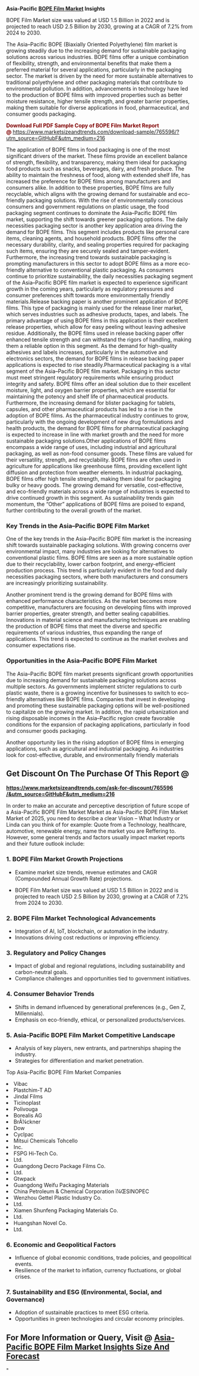 <p><strong>Asia-Pacific&nbsp;<a href=""https://www.marketsizeandtrends.com/download-sample/765596/&amp;utm_source=GitHubF&amp;utm_medium=216"">BOPE Film Market</a> Insights</strong></p><p>BOPE Film Market size was valued at USD 1.5 Billion in 2022 and is projected to reach USD 2.5 Billion by 2030, growing at a CAGR of 7.2% from 2024 to 2030.</p><p><p>The Asia–Pacific BOPE (Biaxially Oriented Polyethylene) film market is growing steadily due to the increasing demand for sustainable packaging solutions across various industries. BOPE films offer a unique combination of flexibility, strength, and environmental benefits that make them a preferred material for several applications, particularly in the packaging sector. The market is driven by the need for more sustainable alternatives to traditional polyethylene and other packaging materials that contribute to environmental pollution. In addition, advancements in technology have led to the production of BOPE films with improved properties such as better moisture resistance, higher tensile strength, and greater barrier properties, making them suitable for diverse applications in food, pharmaceutical, and consumer goods packaging. <p><strong><span style="color: #800000;">Download Full PDF Sample Copy of BOPE Film Market Report @</span>&nbsp;</strong><a href="https://www.marketsizeandtrends.com/download-sample/765596/?utm_source=GitHubF&amp;utm_medium=216" target="_blank">https://www.marketsizeandtrends.com/download-sample/765596/?utm_source=GitHubF&amp;utm_medium=216</a></p>The application of BOPE films in food packaging is one of the most significant drivers of the market. These films provide an excellent balance of strength, flexibility, and transparency, making them ideal for packaging food products such as snacks, beverages, dairy, and fresh produce. The ability to maintain the freshness of food, along with extended shelf life, has increased the preference for BOPE films among manufacturers and consumers alike. In addition to these properties, BOPE films are fully recyclable, which aligns with the growing demand for sustainable and eco-friendly packaging solutions. With the rise of environmentally conscious consumers and government regulations on plastic usage, the food packaging segment continues to dominate the Asia–Pacific BOPE film market, supporting the shift towards greener packaging options. The daily necessities packaging sector is another key application area driving the demand for BOPE films. This segment includes products like personal care items, cleaning agents, and household products. BOPE films offer the necessary durability, clarity, and sealing properties required for packaging such items, ensuring they are securely sealed and tamper-evident. Furthermore, the increasing trend towards sustainable packaging is prompting manufacturers in this sector to adopt BOPE films as a more eco-friendly alternative to conventional plastic packaging. As consumers continue to prioritize sustainability, the daily necessities packaging segment of the Asia–Pacific BOPE film market is expected to experience significant growth in the coming years, particularly as regulatory pressures and consumer preferences shift towards more environmentally friendly materials.Release backing paper is another prominent application of BOPE films. This type of packaging is mainly used for the release liner market, which serves industries such as adhesive products, tapes, and labels. The primary advantage of using BOPE films in this application is their excellent release properties, which allow for easy peeling without leaving adhesive residue. Additionally, the BOPE films used in release backing paper offer enhanced tensile strength and can withstand the rigors of handling, making them a reliable option in this segment. As the demand for high-quality adhesives and labels increases, particularly in the automotive and electronics sectors, the demand for BOPE films in release backing paper applications is expected to rise steadily.Pharmaceutical packaging is a vital segment of the Asia–Pacific BOPE film market. Packaging in this sector must meet stringent regulatory requirements while ensuring product integrity and safety. BOPE films offer an ideal solution due to their excellent moisture, light, and oxygen barrier properties, which are essential for maintaining the potency and shelf life of pharmaceutical products. Furthermore, the increasing demand for blister packaging for tablets, capsules, and other pharmaceutical products has led to a rise in the adoption of BOPE films. As the pharmaceutical industry continues to grow, particularly with the ongoing development of new drug formulations and health products, the demand for BOPE films for pharmaceutical packaging is expected to increase in line with market growth and the need for more sustainable packaging solutions.Other applications of BOPE films encompass a wide range of uses, including industrial and agricultural packaging, as well as non-food consumer goods. These films are valued for their versatility, strength, and recyclability. BOPE films are often used in agriculture for applications like greenhouse films, providing excellent light diffusion and protection from weather elements. In industrial packaging, BOPE films offer high tensile strength, making them ideal for packaging bulky or heavy goods. The growing demand for versatile, cost-effective, and eco-friendly materials across a wide range of industries is expected to drive continued growth in this segment. As sustainability trends gain momentum, the “Other” applications of BOPE films are poised to expand, further contributing to the overall growth of the market.<h3>Key Trends in the Asia–Pacific BOPE Film Market</h3><p>One of the key trends in the Asia–Pacific BOPE film market is the increasing shift towards sustainable packaging solutions. With growing concerns over environmental impact, many industries are looking for alternatives to conventional plastic films. BOPE films are seen as a more sustainable option due to their recyclability, lower carbon footprint, and energy-efficient production process. This trend is particularly evident in the food and daily necessities packaging sectors, where both manufacturers and consumers are increasingly prioritizing sustainability.</p><p>Another prominent trend is the growing demand for BOPE films with enhanced performance characteristics. As the market becomes more competitive, manufacturers are focusing on developing films with improved barrier properties, greater strength, and better sealing capabilities. Innovations in material science and manufacturing techniques are enabling the production of BOPE films that meet the diverse and specific requirements of various industries, thus expanding the range of applications. This trend is expected to continue as the market evolves and consumer expectations rise.</p><h3>Opportunities in the Asia–Pacific BOPE Film Market</h3><p>The Asia–Pacific BOPE film market presents significant growth opportunities due to increasing demand for sustainable packaging solutions across multiple sectors. As governments implement stricter regulations to curb plastic waste, there is a growing incentive for businesses to switch to eco-friendly alternatives like BOPE films. Companies that invest in developing and promoting these sustainable packaging options will be well-positioned to capitalize on the growing market. In addition, the rapid urbanization and rising disposable incomes in the Asia–Pacific region create favorable conditions for the expansion of packaging applications, particularly in food and consumer goods packaging.</p><p>Another opportunity lies in the rising adoption of BOPE films in emerging applications, such as agricultural and industrial packaging. As industries look for cost-effective, durable, and environmentally friendly materials</p><h2><strong>Get Discount On The Purchase Of This Report @&nbsp;</strong></h2><p><strong><a href=""https://www.marketsizeandtrends.com/ask-for-discount/765596/&amp;utm_source=GitHubF&amp;utm_medium=216"" target=""_blank"">https://www.marketsizeandtrends.com/ask-for-discount/765596<br />/&amp;utm_source=GitHubF&amp;utm_medium=216</a></strong></p><p>In order to make an accurate and perceptive description of future scope of a Asia-Pacific&nbsp;BOPE Film Market Market as Asia-Pacific&nbsp;BOPE Film Market Market of 2025, you need to describe a clear Vision &ndash; What Industry or Linda can you think of for example: Quote from a Technology, healthcare, automotive, renewable energy, name the market you are Reffering to. However, some general trends and factors usually impact market reports and their future outlook include:</p><h3>1.&nbsp;<strong>BOPE Film Market Growth Projections</strong></h3><ul><li>Examine market size trends, revenue estimates and CAGR (Compounded Annual Growth Rate) projections.</li><li><p>BOPE Film Market size was valued at USD 1.5 Billion in 2022 and is projected to reach USD 2.5 Billion by 2030, growing at a CAGR of 7.2% from 2024 to 2030.</p></li></ul><h3>2.&nbsp;<strong>BOPE Film Market Technological Advancements</strong></h3><ul><li>Integration of AI, IoT, blockchain, or automation in the industry.</li><li>Innovations driving cost reductions or improving efficiency.</li></ul><h3>3.&nbsp;<strong>Regulatory and Policy Changes</strong></h3><ul><li>Impact of global and regional regulations, including sustainability and carbon-neutral goals.</li><li>Compliance challenges and opportunities tied to government initiatives.</li></ul><h3>4.&nbsp;<strong>Consumer Behavior Trends</strong></h3><ul><li>Shifts in demand influenced by generational preferences (e.g., Gen Z, Millennials).</li><li>Emphasis on eco-friendly, ethical, or personalized products/services.</li></ul><h3>5.&nbsp;<strong>Asia-Pacific BOPE Film Market Competitive Landscape</strong></h3><ul><li>Analysis of key players, new entrants, and partnerships shaping the industry.</li><li>Strategies for differentiation and market penetration.</li></ul><p data-pm-slice=""1 1 []"">Top Asia-Pacific BOPE Film Market Companies</p><div data-test-id=""""><p><li>Vibac</li><li> Plastchim-T AD</li><li> Jindal Films</li><li> Ticinoplast</li><li> Polivouga</li><li> Borealis AG</li><li> BrÃ¼ckner</li><li> Dow</li><li> Cyclpac</li><li> Mitsui Chemicals Tohcello</li><li> Inc.</li><li> FSPG Hi-Tech Co.</li><li>Ltd.</li><li> Guangdong Decro Package Films Co.</li><li> Ltd.</li><li> Gtwpack</li><li> Guangdong Weifu Packaging Materials</li><li> China Petroleum & Chemical Corporation ï¼ŒSINOPEC</li><li> Wenzhou Gettel Plastic Industry Co.</li><li> Ltd.</li><li> Xiamen Shunfeng Packaging Materials Co.</li><li> Ltd.</li><li> Huangshan Novel Co.</li><li>Ltd.</li></p></div><h3>6.&nbsp;<strong>Economic and Geopolitical Factors</strong></h3><ul><li>Influence of global economic conditions, trade policies, and geopolitical events.</li><li>Resilience of the market to inflation, currency fluctuations, or global crises.</li></ul><h3>7.&nbsp;<strong>Sustainability and ESG (Environmental, Social, and Governance)</strong></h3><ul><li>Adoption of sustainable practices to meet ESG criteria.</li><li>Opportunities in green technologies and circular economy principles.</li></ul><h2><strong>For More Information or Query, Visit @&nbsp;</strong><a href=""https://www.verifiedmarketreports.com/product/bope-film-market/"" target=""_blank"">Asia-Pacific BOPE Film Market Insights Size And Forecast</a></h2>"
